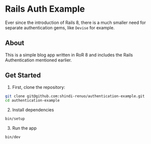 # Rails Auth Example

Ever since the introduction of Rails 8, there is a much smaller need for separate authentication gems,
like `Devise` for example.

## About

This is a simple blog app written in RoR 8 and includes the Rails Authentication mentioned earlier.

## Get Started

1. First, clone the repository:

```bash
git clone git@github.com:shindi-renuo/authentication-example.git 
cd authentication-example
```

2. Install dependencies

```bash
bin/setup
```

3. Run the app

```bash
bin/dev
```